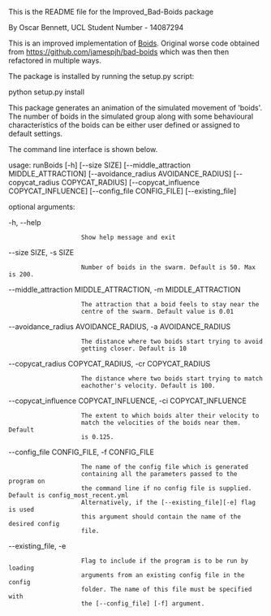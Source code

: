 This is the README file for the Improved_Bad-Boids package

By Oscar Bennett, UCL
Student Number - 14087294

This is an improved implementation of [Boids](http://dl.acm.org/citation.cfm?doid=37401.37406). Original worse code obtained from https://github.com/jamespjh/bad-boids which was then then refactored in multiple ways.

The package is installed by running the setup.py script:

python setup.py install

This package generates an animation of the simulated movement of 'boids'. The number of boids in the simulated group along with some behavioural characteristics of the boids can be either user defined or assigned to default settings.

The command line interface is shown below.

usage: runBoids [-h] [--size SIZE] [--middle_attraction MIDDLE_ATTRACTION]
                  [--avoidance_radius AVOIDANCE_RADIUS]
                  [--copycat_radius COPYCAT_RADIUS]
                  [--copycat_influence COPYCAT_INFLUENCE]
                  [--config_file CONFIG_FILE] [--existing_file]

optional arguments:

  -h, --help            

                        Show help message and exit

  --size SIZE, -s SIZE  

                        Number of boids in the swarm. Default is 50. Max is 200.

  --middle_attraction MIDDLE_ATTRACTION, -m MIDDLE_ATTRACTION

                        The attraction that a boid feels to stay near the
                        centre of the swarm. Default value is 0.01

  --avoidance_radius AVOIDANCE_RADIUS, -a AVOIDANCE_RADIUS

                        The distance where two boids start trying to avoid
                        getting closer. Default is 10

  --copycat_radius COPYCAT_RADIUS, -cr COPYCAT_RADIUS

                        The distance where two boids start trying to match
                        eachother's velocity. Default is 100.

  --copycat_influence COPYCAT_INFLUENCE, -ci COPYCAT_INFLUENCE

                        The extent to which boids alter their velocity to
                        match the velocities of the boids near them. Default
                        is 0.125.

  --config_file CONFIG_FILE, -f CONFIG_FILE

                        The name of the config file which is generated
                        containing all the parameters passed to the program on
                        the command line if no config file is supplied. Default is config_most_recent.yml
                        Alternatively, if the [--existing_file][-e] flag is used
                        this argument should contain the name of the desired config
                        file.

  --existing_file, -e   

                        Flag to include if the program is to be run by loading
                        arguments from an existing config file in the config
                        folder. The name of this file must be specified with
                        the [--config_file] [-f] argument.

